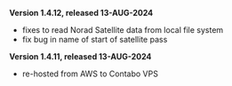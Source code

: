 **Version 1.4.12, released 13-AUG-2024**
- fixes to read Norad Satellite data from local file system
- fix bug in name of start of satellite pass

**Version 1.4.11, released 13-AUG-2024**
- re-hosted from AWS to Contabo VPS
